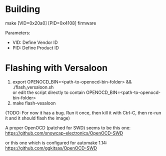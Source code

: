 Building
========
make \[VID=0x20a0\] \[PID=0x4108\] firmware

Parameters:
* VID: Define Vendor ID
* PID: Define Product ID

Flashing with Versaloon
=======================
1. export OPENOCD_BIN=\<path-to-openocd-bin-folder\> && ./flash_versaloon.sh  
   or edit the script directly to contain OPENOCD_BIN=\<path-to-openocd-bin-folder\>
2. make flash-vesaloon

(TODO: For now it has a bug. Run it once, then kill it with Ctrl-C, then re-run it and it should flash the image)

A proper OpenOCD (patched for SWD) seems to be this one:  
https://github.com/snowcap-electronics/OpenOCD-SWD
  
or this one which is configured for automake 1.14:  
https://github.com/ggkitsas/OpenOCD-SWD
